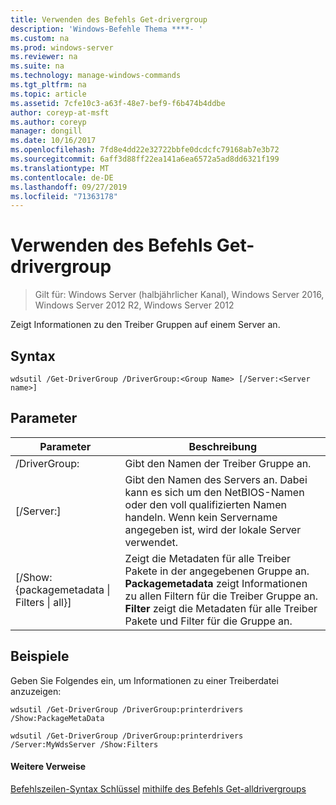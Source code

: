 ```yaml
---
title: Verwenden des Befehls Get-drivergroup
description: 'Windows-Befehle Thema ****- '
ms.custom: na
ms.prod: windows-server
ms.reviewer: na
ms.suite: na
ms.technology: manage-windows-commands
ms.tgt_pltfrm: na
ms.topic: article
ms.assetid: 7cfe10c3-a63f-48e7-bef9-f6b474b4ddbe
author: coreyp-at-msft
ms.author: coreyp
manager: dongill
ms.date: 10/16/2017
ms.openlocfilehash: 7fd8e4dd22e32722bbfe0dcdcfc79168ab7e3b72
ms.sourcegitcommit: 6aff3d88ff22ea141a6ea6572a5ad8dd6321f199
ms.translationtype: MT
ms.contentlocale: de-DE
ms.lasthandoff: 09/27/2019
ms.locfileid: "71363178"
---
```

# <a name="using-the-get-drivergroup-command"></a>Verwenden des Befehls Get-drivergroup

>Gilt für: Windows Server (halbjährlicher Kanal), Windows Server 2016, Windows Server 2012 R2, Windows Server 2012

Zeigt Informationen zu den Treiber Gruppen auf einem Server an.
## <a name="syntax"></a>Syntax
```
wdsutil /Get-DriverGroup /DriverGroup:<Group Name> [/Server:<Server name>]
```
## <a name="parameters"></a>Parameter
|Parameter|Beschreibung|
|-------|--------|
|/DriverGroup: <Group Name>|Gibt den Namen der Treiber Gruppe an.|
|[/Server:<Server name>]|Gibt den Namen des Servers an. Dabei kann es sich um den NetBIOS-Namen oder den voll qualifizierten Namen handeln.  Wenn kein Servername angegeben ist, wird der lokale Server verwendet.|
|[/Show: {packagemetadata &#124; Filters &#124; all}]|Zeigt die Metadaten für alle Treiber Pakete in der angegebenen Gruppe an. **Packagemetadata** zeigt Informationen zu allen Filtern für die Treiber Gruppe an. **Filter** zeigt die Metadaten für alle Treiber Pakete und Filter für die Gruppe an.|
## <a name="BKMK_examples"></a>Beispiele
Geben Sie Folgendes ein, um Informationen zu einer Treiberdatei anzuzeigen:
```
wdsutil /Get-DriverGroup /DriverGroup:printerdrivers /Show:PackageMetaData
```
```
wdsutil /Get-DriverGroup /DriverGroup:printerdrivers /Server:MyWdsServer /Show:Filters
```
#### <a name="additional-references"></a>Weitere Verweise
[Befehlszeilen-Syntax Schlüssel](command-line-syntax-key.md)
[mithilfe des Befehls Get-alldrivergroups](using-the-get-alldrivergroups-command.md)
